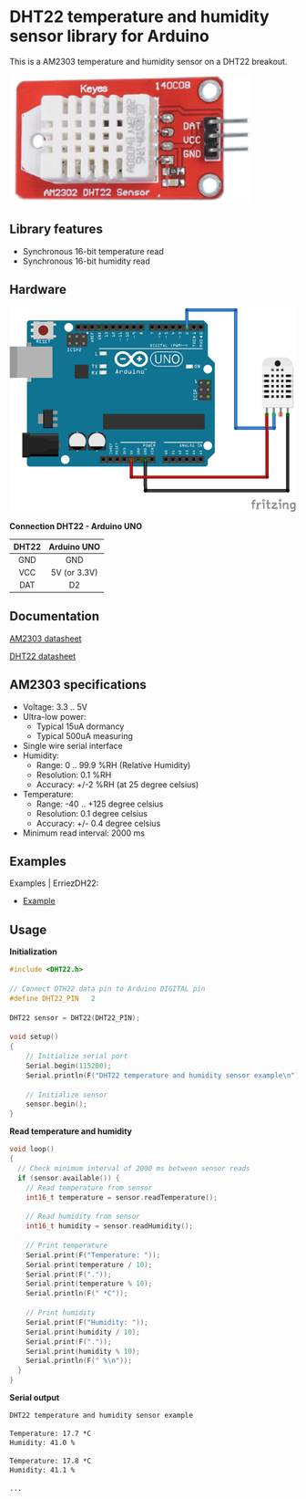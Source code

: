 # DHT22 temperature and humidity sensor library for Arduino

This is a AM2303 temperature and humidity sensor on a DHT22 breakout.

![AM2302 DHT22 sensor](https://raw.githubusercontent.com/Erriez/ErriezDHT22/master/extras/AM2302_DHT22_sensor.png)



## Library features

- Synchronous 16-bit temperature read
- Synchronous 16-bit humidity read



## Hardware

![Schematic DHT22 and Arduino UNO](https://raw.githubusercontent.com/Erriez/ErriezDHT22/master/extras/DHT22_Arduino_UNO.png)

**Connection DHT22 - Arduino UNO**

| DHT22 | Arduino UNO  |
| :---: | :----------: |
|  GND  |     GND      |
|  VCC  | 5V (or 3.3V) |
|  DAT  |      D2      |



## Documentation

[AM2303 datasheet](http://www.aosong.com/asp_bin/Products/en/AM2303.pdf)

[DHT22 datasheet](https://www.google.com/search?q=DHT22+datasheet)



## AM2303 specifications

- Voltage: 3.3 .. 5V
- Ultra-low power:
  - Typical 15uA dormancy
  - Typical 500uA measuring
- Single wire serial interface
- Humidity:
  - Range: 0 .. 99.9 %RH (Relative Humidity)
  - Resolution:  0.1 %RH
  - Accuracy: +/-2 %RH (at 25 degree celsius)
- Temperature:
  - Range: -40 .. +125 degree celsius
  - Resolution: 0.1 degree celsius
  - Accuracy: +/- 0.4 degree celsius
- Minimum read interval: 2000 ms



## Examples

Examples | ErriezDH22:

* [Example](https://github.com/Erriez/ErriezDHT22/blob/master/examples/Example/Example.ino)



## Usage

**Initialization**

```c++
#include <DHT22.h>
  
// Connect DTH22 data pin to Arduino DIGITAL pin
#define DHT22_PIN   2
  
DHT22 sensor = DHT22(DHT22_PIN);
  
void setup()
{
    // Initialize serial port
    Serial.begin(115200);
    Serial.println(F("DHT22 temperature and humidity sensor example\n"));
    
    // Initialize sensor
    sensor.begin();
}
```



**Read temperature and humidity**

```c++
void loop()
{
  // Check minimum interval of 2000 ms between sensor reads
  if (sensor.available()) {
    // Read temperature from sensor
    int16_t temperature = sensor.readTemperature();
  
    // Read humidity from sensor
    int16_t humidity = sensor.readHumidity();
  
    // Print temperature
    Serial.print(F("Temperature: "));
    Serial.print(temperature / 10);
    Serial.print(F("."));
    Serial.print(temperature % 10);
    Serial.println(F(" *C"));
  
    // Print humidity
    Serial.print(F("Humidity: "));
    Serial.print(humidity / 10);
    Serial.print(F("."));
    Serial.print(humidity % 10);
    Serial.println(F(" %\n"));
  }
}
```



**Serial output**

```
DHT22 temperature and humidity sensor example
  
Temperature: 17.7 *C
Humidity: 41.0 %
  
Temperature: 17.8 *C
Humidity: 41.1 %
  
...
```

